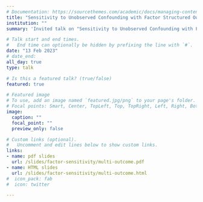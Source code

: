 ```yaml
---
# Documentation: https://sourcethemes.com/academic/docs/managing-content/
title: "Sensitivity to Unobserved Confounding with Factor Structured Outcomes"
institution: ""
summary: 'Invited talk on "Sensitivity to Unobserved Confounding with Factor Structured Outcomes". See the [corresponding publication](/publication/2022-bayes-multi-outcome/) for more details.'

# Talk start and end times.
#   End time can optionally be hidden by prefixing the line with `#`.
date: "13 Feb 2023"
# date_end: 
all_day: true
type: talk

# Is this a featured talk? (true/false)
featured: true

# Featured image
# To use, add an image named `featured.jpg/png` to your page's folder. 
# Focal points: Smart, Center, TopLeft, Top, TopRight, Left, Right, BottomLeft, Bottom, BottomRight.
image:
  caption: ""
  focal_point: ""
  preview_only: false

# Custom links (optional).
#   Uncomment and edit lines below to show custom links.
links:
- name: pdf slides
  url: /slides/factor-sensitivity/multi-outcome.pdf
- name: HTML slides
  url: /slides/factor-sensitivity/multi-outcome.html
#  icon_pack: fab
#  icon: twitter

---
```


